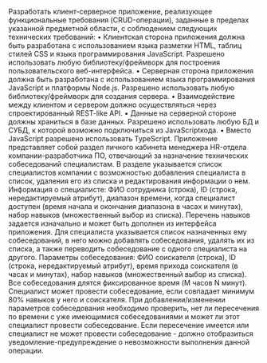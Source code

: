 Разработать клиент-серверное приложение, реализующее функциональные
требования (CRUD-операции), заданные в пределах указанной предметной области, с
соблюдением следующих технических требований:
• Клиентская сторона приложения должна быть разработана с использованием
языка разметки HTML, таблиц стилей CSS и языка программирования JavaScript.
Разрешено использовать любую библиотеку/фреймворк для построения
пользовательского веб-интерфейса.
• Серверная сторона приложения должна быть разработана с использованием
языка программирования JavaScript и платформы Node.js. Разрешено
использовать любую библиотеку/фреймворк для создания сервера.
• Взаимодействие между клиентом и сервером должно осуществляться через
спроектированный REST-like API.
• Данные на серверной стороне должны храниться в базе данных. Разрешено
использовать любую БД и СУБД, к которой возможно подключиться из JavaScriptкода.
• Вместо JavaScript разрешено использовать TypeScript.
 Приложение представляет собой раздел личного кабинета менеджера HR-отдела
компании-разработчика ПО, отвечающий за назначение технических собеседований
специалистам. В разделе указывается список специалистов компании с возможностью
добавления специалиста в список, удаления его из списка и редактирования информации
о нем. Информация о специалисте: ФИО сотрудника (строка), ID (строка,
нередактируемый атрибут), диапазон времени, когда специалист доступен (время начала
и окончания диапазона в часах и минутах), набор навыков (множественный выбор из
списка). Перечень навыков задается изначально и может быть дополнен из интерфейса
приложения. Для специалиста указывается список назначенных ему собеседований, в
него можно добавлять собеседования, удалять их из списка, а также переводить
собеседование с одного специалиста на другого. Параметры собеседования: ФИО
соискателя (строка), ID (строка, нередактируемый атрибут), время прихода соискателя
(в часах и минутах), набор навыков (множественный выбор из списка). Все
собеседования длятся фиксированное время (M часов N минут).  Специалист может
провести собеседование, если совпадает минимум 80% навыков у него и соискателя. При
добавлении/изменении параметров собеседования необходимо проверить, нет ли
пересечения по времени с уже имеющимися собеседованиями и может ли этот
специалист провести собеседование. Если пересечение имеется или специалист не
может провести собеседование - должно отобразиться уведомление-предупреждение о
невозможности выполнения данной операции.
